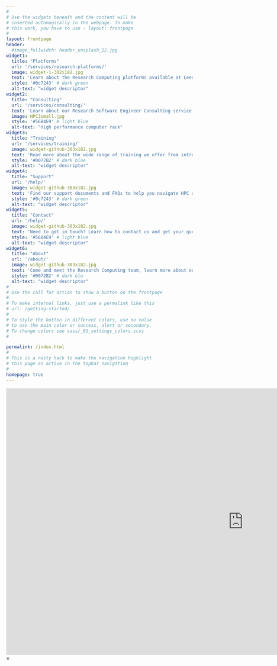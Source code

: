 ```yaml
---
#
# Use the widgets beneath and the content will be
# inserted automagically in the webpage. To make
# this work, you have to use › layout: frontpage
#
layout: frontpage
header:
  #image_fullwidth: header_unsplash_12.jpg
widget1:
  title: "Platforms"
  url: '/services/research-platforms/'
  image: widget-1-302x182.jpg
  text: 'Learn about the Research Computing platforms available at Leeds including HPC, Cloud and more.'
  style: '#0c7243' # dark green
  alt-text: "widget descriptor"
widget2:
  title: "Consulting"
  url: '/services/consulting/'
  text: 'Learn about our Research Software Engineer Consulting service, helping provide bespoke expertise to your research project.'
  image: HPC3small.jpg
  style: '#56B4E9' # light blue
  alt-text: "High performance computer rack"
widget3:
  title: "Training"
  url: '/services/training/'
  image: widget-github-303x182.jpg
  text: 'Read more about the wide range of training we offer from introduction to linux to Advanced Python courses.'
  style: '#0072B2' # dark blue
  alt-text: "widget descriptor"
widget4:
  title: "Support"
  url: '/help/'
  image: widget-github-303x182.jpg
  text: 'Find our support documents and FAQs to help you navigate HPC and any other Research Computing queries.'
  style: '#0c7243' # dark green
  alt-text: "widget descriptor"
widget5:
  title: "Contact"
  url: '/help/'
  image: widget-github-303x182.jpg
  text: 'Need to get in touch? Learn how to contact us and get your query direct to Research Computing.'
  style: '#56B4E9' # light blue
  alt-text: "widget descriptor"
widget6:
  title: "About"
  url: '/about/'
  image: widget-github-303x182.jpg
  text: 'Come and meet the Research Computing team, learn more about our work and history.'
  style: '#0072B2' # dark blu
  alt-text: "widget descriptor"
#
# Use the call for action to show a button on the frontpage
#
# To make internal links, just use a permalink like this
# url: /getting-started/
#
# To style the button in different colors, use no value
# to use the main color or success, alert or secondary.
# To change colors see sass/_01_settings_colors.scss
#

permalink: /index.html
#
# This is a nasty hack to make the navigation highlight
# this page as active in the topbar navigation
#
homepage: true
---
```


<div id="videoModal" class="reveal-modal large" data-reveal="">
  <div class="flex-video widescreen vimeo" style="display: block;">
    <iframe width="1280" height="720" src="https://www.youtube.com/embed/3b5zCFSmVvU" frameborder="0" allowfullscreen></iframe>
  </div>
  <a class="close-reveal-modal">&#215;</a>
</div>
